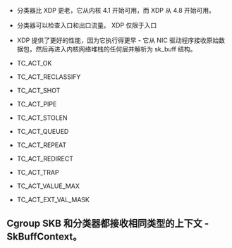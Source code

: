 - 分类器比 XDP 更老，它从内核 4.1 开始可用，而 XDP 从 4.8 开始可用。
- 分类器可以检查入口和出口流量。 XDP 仅限于入口
- XDP 提供了更好的性能，因为它执行得更早 - 它从 NIC 驱动程序接收原始数据包，然后再进入内核网络堆栈的任何层并解析为 sk_buff 结构。

- TC_ACT_OK
- TC_ACT_RECLASSIFY
- TC_ACT_SHOT
- TC_ACT_PIPE
- TC_ACT_STOLEN
- TC_ACT_QUEUED
- TC_ACT_REPEAT
- TC_ACT_REDIRECT
- TC_ACT_TRAP
- TC_ACT_VALUE_MAX
- TC_ACT_EXT_VAL_MASK
                        

## Cgroup SKB 和分类器都接收相同类型的上下文 - SkBuffContext。